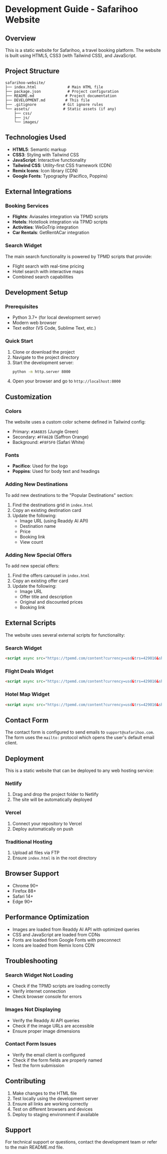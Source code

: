 # Development Guide - Safarihoo Website

## Overview

This is a static website for Safarihoo, a travel booking platform. The website is built using HTML5, CSS3 (with Tailwind CSS), and JavaScript.

## Project Structure

```
safarihoo-website/
├── index.html              # Main HTML file
├── package.json            # Project configuration
├── README.md              # Project documentation
├── DEVELOPMENT.md         # This file
├── .gitignore            # Git ignore rules
└── assets/               # Static assets (if any)
    ├── css/
    ├── js/
    └── images/
```

## Technologies Used

- **HTML5**: Semantic markup
- **CSS3**: Styling with Tailwind CSS
- **JavaScript**: Interactive functionality
- **Tailwind CSS**: Utility-first CSS framework (CDN)
- **Remix Icons**: Icon library (CDN)
- **Google Fonts**: Typography (Pacifico, Poppins)

## External Integrations

### Booking Services
- **Flights**: Aviasales integration via TPMD scripts
- **Hotels**: Hotellook integration via TPMD scripts
- **Activities**: WeGoTrip integration
- **Car Rentals**: GetRentACar integration

### Search Widget
The main search functionality is powered by TPMD scripts that provide:
- Flight search with real-time pricing
- Hotel search with interactive maps
- Combined search capabilities

## Development Setup

### Prerequisites
- Python 3.7+ (for local development server)
- Modern web browser
- Text editor (VS Code, Sublime Text, etc.)

### Quick Start
1. Clone or download the project
2. Navigate to the project directory
3. Start the development server:
   ```bash
   python -m http.server 8000
   ```
4. Open your browser and go to `http://localhost:8000`

## Customization

### Colors
The website uses a custom color scheme defined in Tailwind config:
- Primary: `#3A6B35` (Jungle Green)
- Secondary: `#FFA62B` (Saffron Orange)
- Background: `#F8F5F0` (Safari White)

### Fonts
- **Pacifico**: Used for the logo
- **Poppins**: Used for body text and headings

### Adding New Destinations
To add new destinations to the "Popular Destinations" section:

1. Find the destinations grid in `index.html`
2. Copy an existing destination card
3. Update the following:
   - Image URL (using Readdy AI API)
   - Destination name
   - Price
   - Booking link
   - View count

### Adding New Special Offers
To add new special offers:

1. Find the offers carousel in `index.html`
2. Copy an existing offer card
3. Update the following:
   - Image URL
   - Offer title and description
   - Original and discounted prices
   - Booking link

## External Scripts

The website uses several external scripts for functionality:

### Search Widget
```html
<script async src="https://tpemd.com/content?currency=usd&trs=429016&shmarker=569298&combine_promos=101_7873&show_hotels=true&powered_by=true&locale=en&searchUrl=www.aviasales.com%2Fsearch&primary_override=%23FFA62B&color_button=%23FFA62B&color_icons=%23FFA62B&dark=%23262626&light=%23FFFFFF&secondary=%23FFFFFF&special=%23C4C4C4&color_focused=%23FFA62B&border_radius=0&no_labels=&plain=true&promo_id=7879&campaign_id=100" charset="utf-8"></script>
```

### Flight Deals Widget
```html
<script async src="https://tpemd.com/content?currency=usd&trs=429016&shmarker=569298&target_host=www.aviasales.com%2Fsearch&locale=en&limit=6&powered_by=true&primary=%23FFA62B&promo_id=4044&campaign_id=100" charset="utf-8"></script>
```

### Hotel Map Widget
```html
<script async src="https://tpemd.com/content?currency=usd&trs=429016&shmarker=569298&lat=51.51&lng=0.06&powered_by=true&search_host=www.aviasales.com%2Fsearch&locale=en&origin=LON&value_min=0&value_max=1000000&round_trip=true&only_direct=false&radius=1&draggable=true&disable_zoom=false&show_logo=false&scrollwheel=false&primary=%23FFA62B&secondary=%23FFA62B&light=%23ffffff&width=1500&height=500&zoom=2&promo_id=4054&campaign_id=100" charset="utf-8"></script>
```

## Contact Form

The contact form is configured to send emails to `support@safarihoo.com`. The form uses the `mailto:` protocol which opens the user's default email client.

## Deployment

This is a static website that can be deployed to any web hosting service:

### Netlify
1. Drag and drop the project folder to Netlify
2. The site will be automatically deployed

### Vercel
1. Connect your repository to Vercel
2. Deploy automatically on push

### Traditional Hosting
1. Upload all files via FTP
2. Ensure `index.html` is in the root directory

## Browser Support

- Chrome 90+
- Firefox 88+
- Safari 14+
- Edge 90+

## Performance Optimization

- Images are loaded from Readdy AI API with optimized queries
- CSS and JavaScript are loaded from CDNs
- Fonts are loaded from Google Fonts with preconnect
- Icons are loaded from Remix Icons CDN

## Troubleshooting

### Search Widget Not Loading
- Check if the TPMD scripts are loading correctly
- Verify internet connection
- Check browser console for errors

### Images Not Displaying
- Verify the Readdy AI API queries
- Check if the image URLs are accessible
- Ensure proper image dimensions

### Contact Form Issues
- Verify the email client is configured
- Check if the form fields are properly named
- Test the form submission

## Contributing

1. Make changes to the HTML file
2. Test locally using the development server
3. Ensure all links are working correctly
4. Test on different browsers and devices
5. Deploy to staging environment if available

## Support

For technical support or questions, contact the development team or refer to the main README.md file. 